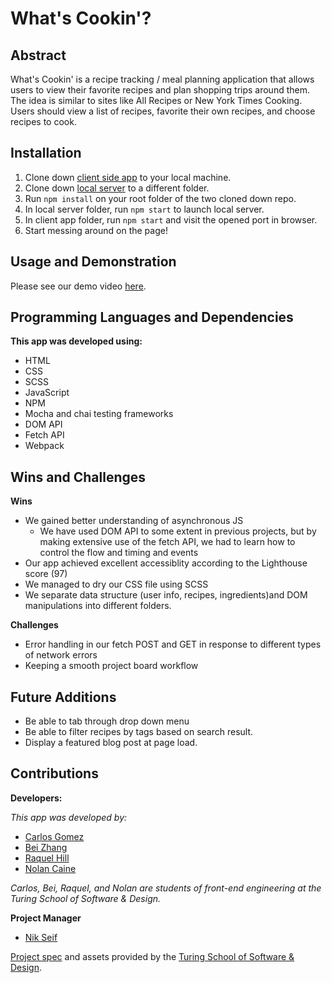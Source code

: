 # What's Cookin'?

## Abstract

What's Cookin' is a recipe tracking / meal planning application that allows users to view their favorite recipes and plan shopping trips around them. The idea is similar to sites like All Recipes or New York Times Cooking. Users should view a list of recipes, favorite their own recipes, and choose recipes to cook.

## Installation

1. Clone down [client side app](https://github.com/n0land0/whats-cookin) to your local machine.
2. Clone down [local server](https://github.com/turingschool-examples/whats-cookin-api) to a different folder.
3. Run `npm install` on your root folder of the two cloned down repo.
4. In local server folder, run `npm start` to launch local server.
5. In client app folder, run `npm start` and visit the opened port in browser.
6. Start messing around on the page!

## Usage and Demonstration

Please see our demo video [here](https://www.youtube.com/watch?v=aHChq0GsRFE).

## Programming Languages and Dependencies

**This app was developed using:**

- HTML
- CSS
- SCSS
- JavaScript
- NPM
- Mocha and chai testing frameworks
- DOM API
- Fetch API
- Webpack

## Wins and Challenges

**Wins**

- We gained better understanding of asynchronous JS
  - We have used DOM API to some extent in previous projects, but by making extensive use of the fetch API, we had to learn how to control the flow and timing and events
- Our app achieved excellent accessiblity according to the Lighthouse score (97)
- We managed to dry our CSS file using SCSS
- We separate data structure (user info, recipes, ingredients)and DOM manipulations into different folders.

**Challenges**

- Error handling in our fetch POST and GET in response to different types of network errors
- Keeping a smooth project board workflow

## Future Additions

- Be able to tab through drop down menu
- Be able to filter recipes by tags based on search result.
- Display a featured blog post at page load.

## Contributions

**Developers:**

_This app was developed by:_

- [Carlos Gomez](https://github.com/karmacarlos)
- [Bei Zhang](https://github.com/lokiandfengshui)
- [Raquel Hill](https://github.com/Raquelhill)
- [Nolan Caine](https://github.com/n0land0)

_Carlos, Bei, Raquel, and Nolan are students of front-end engineering at the Turing School of Software & Design._

**Project Manager**

- [Nik Seif](https://github.com/niksseif)

[Project spec](https://frontend.turing.edu/projects/What%27sCookin-PartOne.html) and assets provided by the [Turing School of Software & Design](https://turing.edu/).
